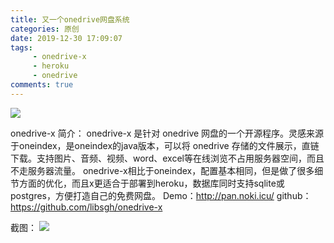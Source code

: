 ```yaml
---
title: 又一个onedrive网盘系统
categories: 原创
date: 2019-12-30 17:09:07
tags: 
     - onedrive-x
     - heroku
     - onedrive
comments: true
---
```

![](https://cdn.jsdelivr.net/gh/libsgh/blog/themes/material-x/source/img/article/HTB14LAzS7voK1RjSZFDq6xY3pXaR-300x223.jpg)
<!-- more -->

onedrive-x 简介：
onedrive-x 是针对 onedrive 网盘的一个开源程序。灵感来源于oneindex，是oneindex的java版本，可以将 onedrive 存储的文件展示，直链下载。支持图片、音频、视频、word、excel等在线浏览不占用服务器空间，而且不走服务器流量。
onedrive-x相比于oneindex，配置基本相同，但是做了很多细节方面的优化，而且x更适合于部署到heroku，数据库同时支持sqlite或postgres，方便打造自己的免费网盘。
Demo：http://pan.noki.icu/
github：https://github.com/libsgh/onedrive-x

截图：
![](https://cdn.jsdelivr.net/gh/libsgh/blog/themes/material-x/source/img/article/QQ图片20191230173508.png)




